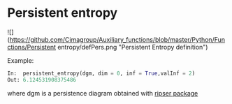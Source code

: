 # Persistent entropy

![](https://github.com/Cimagroup/Auxiliary_functions/blob/master/Python/Functions/Persistent entropy/defPers.png "Persistent Entropy definition")



Example:

```python
In:  persistent_entropy(dgm, dim = 0, inf = True,valInf = 2)
Out: 6.124531908375486
```

where dgm is a persistence diagram obtained with [ripser package](https://ripser.scikit-tda.org)
